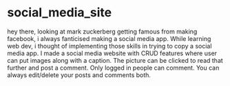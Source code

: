 # social_media_site
hey there, looking at mark zuckerberg getting famous from making facebook, i always fanticised making a social media app. While learning web dev, i thought of implementing those skills in trying to copy a social media app. I made a social media website with CRUD features where user can put images along with a caption. The picture can be clicked to read that further and post a comment. Only logged in people can comment. You can always edit/delete your posts and comments both.
